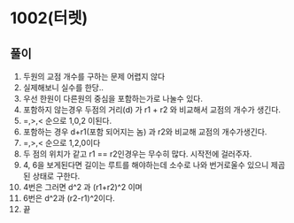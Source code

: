 
# 1002(터렛)

## 풀이

1. 두원의 교점 개수를 구하는 문제 어렵지 않다
2. 실제해보니 실수를 한당..
3. 우선 한원이 다른원의 중심을 포함하는가로 나눌수 있다.
4. 포함하지 않는경우 두점의 거리(d) 가 r1 + r2 와 비교해서 교점의 개수가 생긴다.
5.  =,>,< 순으로 1,0,2 이된다.
6. 포함하는 경우 d+r1(포함 되어지는 놈) 과 r2와 비교해 교점의 개수가생긴다.
7. =,>,< 순으로 1,2,0이다 
8. 두 점의 위치가 같고 r1 == r2인경우는 무수히 많다. 시작전에 걸러주자.
9. 4, 6을 보게된다면 길이는 루트를 해야하는데 소수로 나와 번거로울수 있으니 제곱된 상태로 구한다.
10. 4번은 그러면 d^2 과 (r1+r2)^2 이며
11. 6번은 d^2과 (r2-r1)^2이다.  
12. 끝

